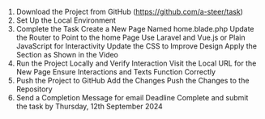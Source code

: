 1. Download the Project from GitHub (https://github.com/a-steer/task)
2. Set Up the Local Environment
3. Complete the Task
Create a New Page Named home.blade.php
Update the Router to Point to the home Page
Use Laravel and Vue.js or Plain JavaScript for Interactivity
Update the CSS to Improve Design
Apply the Section as Shown in the Video
5. Run the Project Locally and Verify Interaction
Visit the Local URL for the New Page
Ensure Interactions and Texts Function Correctly
6. Push the Project to GitHub
Add the Changes
Push the Changes to the Repository
7. Send a Completion Message for email
Deadline
Complete and submit the task by Thursday, 12th September 2024
